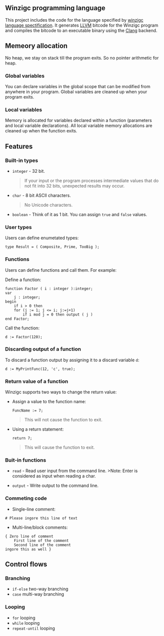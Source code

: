 ## Winzigc programming language

This project includes the code for the language specified by [winzigc language spectification](/SPECIFICATION.md).
It generates [LLVM](https://llvm.org/) bitcode for the Winzigc program and compiles the bitcode to an executable binary using the [Clang](https://clang.llvm.org/) backend.

## Memeory allocation

No heap, we stay on stack till the program exits. So no pointer arithmetic for heap.

### Global variables

You can declare variables in the global scope that can be modified from anywhere in your program. 
Global variables are cleaned up when your program exits.

### Local variables

Memory is allocated for variables declared within a function (parameters and local variable declarations). 
All local variable memory allocations are cleaned up when the function exits.

## Features

### Built-in types

- `integer` - 32 bit. 
    >If your input or the program processes intermediate values that do not fit into 32 bits, unexpected results may occur.

- `char` - 8 bit ASCII characters.
    >No Unicode characters.
- `boolean` - Think of it as 1 bit. You can assign `true` and `false` values.

### User types

Users can define enumetated types:
```
type Result = ( Composite, Prime, TooBig );
```

### Functions

Users can define functions and call them. For example:

Define a function:
```
function Factor ( i : integer ):integer;
var
    j : integer;
begin
    if i > 0 then
	for (j := 1; j <= i; j:=j+1) 
	    if i mod j = 0 then output ( j )
end Factor;
```

Call the function:
```
d := Factor(120);
```
### Discarding output of a function

To discard a function output by assigning it to a discard variable `d`:
```
d := MyPrintFunc(12, 'c', true);
```

### Return value of a function

Winzigc supports two ways to change the return value:

- Assign a value to the function name:
    ```
    FuncName := 7;
    ```
    >This will not cause the function to exit.
- Using a return statement:
    ```
    return 7;
    ```
    >This will cause the function to exit.

### Buit-in functions

- `read`   - Read user input from the command line. 
         >Note: Enter is considered as input when reading a char.

- `output` - Write output to the command line.

### Commeting code

- Single-line comment:
```
# Please ingore this line of text
```

- Multi-line/block comments:

```
{ Zero line of comment
    First line of the comment
    Second line of the comment
ingore this as well }
```

## Control flows

### Branching

- `if-else` two-way branching
- `case` multi-way branching

### Looping

- `for` looping
- `while` looping
- `repeat-until` looping
